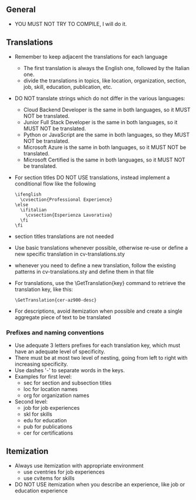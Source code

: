 ## General
- YOU MUST NOT TRY TO COMPILE, I will do it.

## Translations
- Remember to keep adjacent the translations for each language
    * The first translation is always the English one, followed by the Italian one.
    * divide the translations in topics, like location, organization, section, job, skill, education, publication, etc.
- DO NOT translate strings which do not differ in the various languages:
    * Cloud Backend Developer is the same in both languages, so it MUST NOT be translated.
    * Junior Full Stack Developer is the same in both languages, so it MUST NOT be translated.
    * Python or JavaScript are the same in both languages, so they MUST NOT be translated.
    * Microsoft Azure is the same in both languages, so it MUST NOT be translated.
    * Microsoft Certified is the same in both languages, so it MUST NOT be translated.
- For section titles DO NOT USE translations, instead implement a conditional flow like the following
    ```
    \ifenglish
      \cvsection{Professional Experience}
    \else
      \ifitalian
        \cvsection{Esperienza Lavorativa}
      \fi
    \fi
    ```

- section titles translations are not needed

- Use basic translations whenever possible, otherwise re-use or define a new specific translation in cv-translations.sty
- whenever you need to define a new translation, follow the existing patterns in cv-translations.sty and define them in that file
- For translations, use the \GetTranslation{key} command to retrieve the translation key, like this:
    ```
    \GetTranslation{cer-az900-desc}
    ```
- For descriptions, avoid itemization when possible and create a single aggregate piece of text to be translated

### Prefixes and naming conventions
- Use adequate 3 letters prefixes for each translation key, which must have an adequate level of specificity.
- There must be at most two level of nesting, going from left to right with increasing specificity.
- Use dashes '-' to separate words in the keys.
- Examples for first level:
    - sec for section and subsection titles
    - loc for location names
    - org for organization names
- Second level:
    - job for job experiences
    - skl for skills
    - edu for education
    - pub for publications
    - cer for certifications



## Itemization
- Always use itemization with appropriate environment
    - use cventries for job experiences
    - use cvitems for skills
- DO NOT USE itemization when you describe an experience, like job or education experience
